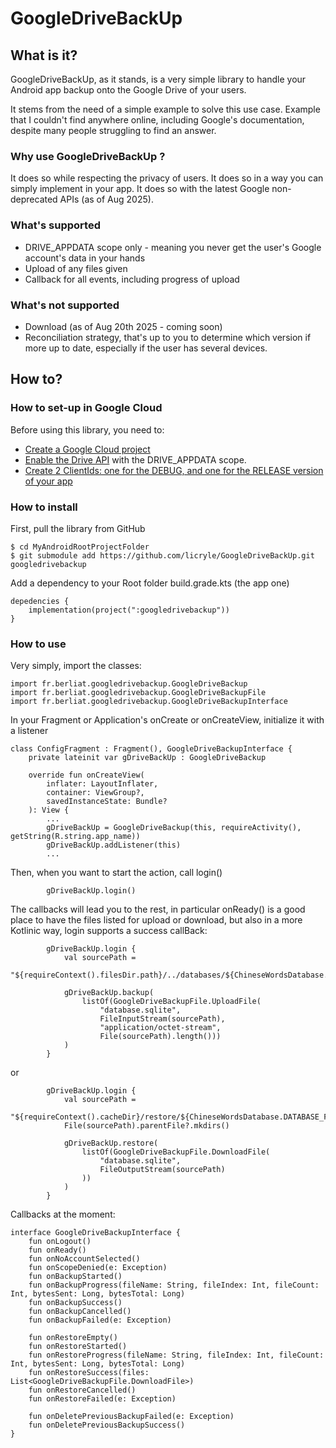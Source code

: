 # GoogleDriveBackUp

## What is it?
GoogleDriveBackUp, as it stands, is a very simple library to handle your Android app backup onto the
Google Drive of your users.

It stems from the need of a simple example to solve this use case. Example that I couldn't find 
anywhere online, including Google's documentation, despite many people struggling to find an answer.

### Why use GoogleDriveBackUp ?
It does so while respecting the privacy of users.
It does so in a way you can simply implement in your app.
It does so with the latest Google non-deprecated APIs (as of Aug 2025).

### What's supported
- DRIVE_APPDATA scope only - meaning you never get the user's Google account's data in your hands
- Upload of any files given
- Callback for all events, including progress of upload

### What's not supported
- Download (as of Aug 20th 2025 - coming soon)
- Reconciliation strategy, that's up to you to determine which version if more up to date,
especially if the user has several devices.

## How to?
### How to set-up in Google Cloud
Before using this library, you need to:
- [Create a Google Cloud project](https://developers.google.com/workspace/guides/create-project)
- [Enable the Drive API](https://console.cloud.google.com/flows/enableapi?apiid=drive.googleapis.com) with the DRIVE_APPDATA scope.
- [Create 2 ClientIds: one for the DEBUG, and one for the RELEASE version of your app](https://developers.google.com/workspace/guides/create-credentials)

### How to install

First, pull the library from GitHub
```
$ cd MyAndroidRootProjectFolder
$ git submodule add https://github.com/licryle/GoogleDriveBackUp.git googledrivebackup
```

Add a dependency to your Root folder build.grade.kts (the app one)
```
depedencies {
    implementation(project(":googledrivebackup"))
}
```

### How to use
Very simply, import the classes:

```
import fr.berliat.googledrivebackup.GoogleDriveBackup
import fr.berliat.googledrivebackup.GoogleDriveBackupFile
import fr.berliat.googledrivebackup.GoogleDriveBackupInterface
```

In your Fragment or Application's onCreate or onCreateView, initialize it with a listener
```
class ConfigFragment : Fragment(), GoogleDriveBackupInterface {
    private lateinit var gDriveBackUp : GoogleDriveBackup
    
    override fun onCreateView(
        inflater: LayoutInflater,
        container: ViewGroup?,
        savedInstanceState: Bundle?
    ): View {
        ...
        gDriveBackUp = GoogleDriveBackup(this, requireActivity(), getString(R.string.app_name))
        gDriveBackUp.addListener(this)
        ...
```

Then, when you want to start the action, call login()
```
        gDriveBackUp.login()
```

The callbacks will lead you to the rest, in particular onReady() is a good place to have the files
listed for upload or download, but also in a more Kotlinic way, login supports a success callBack:
```
        gDriveBackUp.login { 
            val sourcePath =
                "${requireContext().filesDir.path}/../databases/${ChineseWordsDatabase.DATABASE_FILE}"
    
            gDriveBackUp.backup(
                listOf(GoogleDriveBackupFile.UploadFile(
                    "database.sqlite",
                    FileInputStream(sourcePath),
                    "application/octet-stream",
                    File(sourcePath).length()))
            )
        }
```
or
```
        gDriveBackUp.login { 
            val sourcePath =
                "${requireContext().cacheDir}/restore/${ChineseWordsDatabase.DATABASE_FILE}"
            File(sourcePath).parentFile?.mkdirs()
    
            gDriveBackUp.restore(
                listOf(GoogleDriveBackupFile.DownloadFile(
                    "database.sqlite",
                    FileOutputStream(sourcePath)
                ))
            )
        }
```

Callbacks at the moment:
```
interface GoogleDriveBackupInterface {
    fun onLogout()
    fun onReady()
    fun onNoAccountSelected()
    fun onScopeDenied(e: Exception)
    fun onBackupStarted()
    fun onBackupProgress(fileName: String, fileIndex: Int, fileCount: Int, bytesSent: Long, bytesTotal: Long)
    fun onBackupSuccess()
    fun onBackupCancelled()
    fun onBackupFailed(e: Exception)

    fun onRestoreEmpty()
    fun onRestoreStarted()
    fun onRestoreProgress(fileName: String, fileIndex: Int, fileCount: Int, bytesSent: Long, bytesTotal: Long)
    fun onRestoreSuccess(files: List<GoogleDriveBackupFile.DownloadFile>)
    fun onRestoreCancelled()
    fun onRestoreFailed(e: Exception)

    fun onDeletePreviousBackupFailed(e: Exception)
    fun onDeletePreviousBackupSuccess()
}
```
